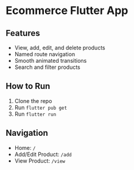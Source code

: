 # Ecommerce Flutter App

## Features
- View, add, edit, and delete products
- Named route navigation
- Smooth animated transitions
- Search and filter products

## How to Run
1. Clone the repo
2. Run `flutter pub get`
3. Run `flutter run`

## Navigation
- Home: `/`
- Add/Edit Product: `/add`
- View Product: `/view`
